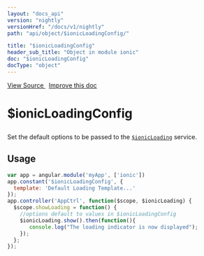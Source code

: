 ```yaml
---
layout: "docs_api"
version: "nightly"
versionHref: "/docs/v1/nightly"
path: "api/object/$ionicLoadingConfig/"

title: "$ionicLoadingConfig"
header_sub_title: "Object in module ionic"
doc: "$ionicLoadingConfig"
docType: "object"
---
```


<div class="improve-docs">
<a href='https://github.com/ionic-team/ionic-v1/blob/master/js/angular/service/loading.js#L36'>
View Source
</a>
&nbsp;
<a href='http://github.com/ionic-team/ionic/edit/1.x/js/angular/service/loading.js#L36'>
Improve this doc
</a>
</div>




<h1 class="api-title">

$ionicLoadingConfig



</h1>





Set the default options to be passed to the <a href="/docs/v1/nightly/api/service/$ionicLoading/"><code>$ionicLoading</code></a> service.









## Usage
```js
var app = angular.module('myApp', ['ionic'])
app.constant('$ionicLoadingConfig', {
  template: 'Default Loading Template...'
});
app.controller('AppCtrl', function($scope, $ionicLoading) {
  $scope.showLoading = function() {
    //options default to values in $ionicLoadingConfig
    $ionicLoading.show().then(function(){
       console.log("The loading indicator is now displayed");
    });
  };
});
```


  

  
  
  






